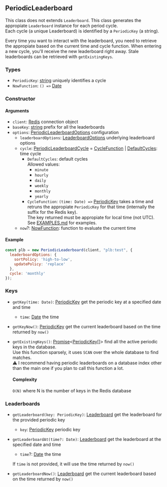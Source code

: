 ## PeriodicLeaderboard

This class does not extends `Leaderboard`. This class generates the appropiate `Leaderboard` instance for each period cycle.  
Each cycle (a unique Leaderboard) is identified by a `PeriodicKey` (a string).

Every time you want to interact with the leaderboard, you need to retrieve the appropiate based on the current time and cycle function. When entering a new cycle, you'll receive the new leaderboard right away. Stale leaderboards can be retrieved with `getExistingKeys`.

### Types

* `PeriodicKey`: [string](https://developer.mozilla.org/docs/Web/JavaScript/Reference/Global_Objects/String) uniquely identifies a cycle
* `NowFunction`: `() =>` [Date](https://developer.mozilla.org/docs/Web/JavaScript/Reference/Global_Objects/Date)

### Constructor

#### Arguments

* `client`: [Redis](https://github.com/luin/ioredis#connect-to-redis) connection object
* `baseKey`: [string](https://developer.mozilla.org/docs/Web/JavaScript/Reference/Global_Objects/String) prefix for all the leaderboards
* `options`: [PeriodicLeaderboardOptions]() configuration
  * `leaderboardOptions`: [LeaderboardOptions]() underlying leaderboard options
  * `cycle`: [PeriodicLeaderboardCycle]() = [CycleFunction]() | [DefaultCycles](): time cycle
    * `DefaultCycles`: default cycles  
    Allowed values:
      * `minute`
      * `hourly`
      * `daily`
      * `weekly`
      * `monthly`
      * `yearly`
    * `CycleFunction`: `(time: Date) =>` [PeriodicKey]() takes a time and retruns the appropiate `PeriodicKey` for that time (internally the suffix for the Redis key).  
    The key returned must be appropiate for local time (not UTC).  
    See [EXAMPLES.md](EXAMPLES.md) for examples.
  * `now`?: [NowFunction](): function to evaluate the current time

#### Example

```javascript
const plb = new PeriodicLeaderboard(client, "plb:test", {
  leaderboardOptions: {
    sortPolicy: 'high-to-low',
    updatePolicy: 'replace'
  },
  cycle: 'monthly'
});
```

### Keys

* `getKey(time: Date)`: [PeriodicKey]() get the periodic key at a specified date and time
  * `time`: [Date](https://developer.mozilla.org/docs/Web/JavaScript/Reference/Global_Objects/Date) the time

* `getKeyNow()`: [PeriodicKey]() get the current leaderboard based on the time returned by `now()`

* `getExistingKeys()`: [Promise](https://developer.mozilla.org/docs/Web/JavaScript/Reference/Global_Objects/Promise)<[PeriodicKey]()[]> find all the active periodic keys in the database.  
  Use this function sparsely, it uses `SCAN` over the whole database to find matches.  
  ⚠️ I recommend having periodic leaderboards on a database index other than the main one if you plan to call this function a lot.
  #### Complexity
  `O(N)` where N is the number of keys in the Redis database

### Leaderboards

* `getLeaderboard(key: PeriodicKey)`: [Leaderboard]() get the leaderboard for the provided periodic key
  * `key`: [PeriodicKey]() periodic key

* `getLeaderboardAt(time?: Date)`: [Leaderboard]() get the leaderboard at the specified date and time
  * `time`?: [Date](https://developer.mozilla.org/docs/Web/JavaScript/Reference/Global_Objects/Date) the time

  If `time` is not provided, it will use the time returned by `now()`

* `getLeaderboardNow()`: [Leaderboard]() get the current leaderboard based on the time returned by `now()`
